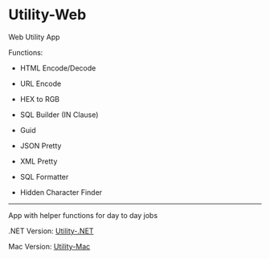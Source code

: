 # Utility-Web

Web Utility App

Functions:

* HTML Encode/Decode 
* URL Encode 
* HEX to RGB 
* SQL Builder (IN Clause)
* Guid 
* JSON Pretty
* XML Pretty
* SQL Formatter

* Hidden Character Finder

---

App with helper functions for day to day jobs

.NET Version: [Utility-.NET](https://github.com/AlexHedley/Utility)

 Mac Version: [Utility-Mac](https://github.com/AlexHedley/Utility-Mac)